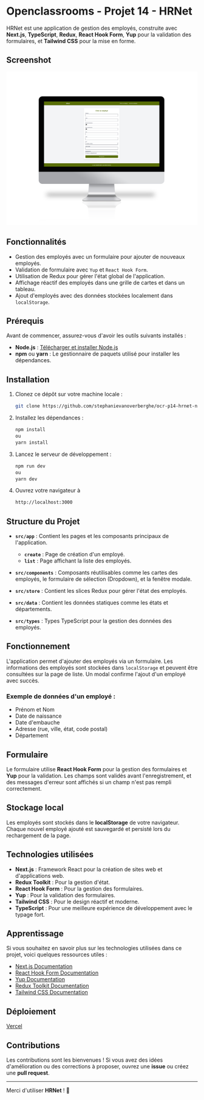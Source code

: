 # Openclassrooms - **Projet 14** - HRNet

HRNet est une application de gestion des employés, construite avec **Next.js**, **TypeScript**, **Redux**, **React Hook Form**, **Yup** pour la validation des formulaires, et **Tailwind CSS** pour la mise en forme.

## Screenshot

![](./public/screenshot.png)

## Fonctionnalités

-   Gestion des employés avec un formulaire pour ajouter de nouveaux employés.
-   Validation de formulaire avec `Yup` et `React Hook Form`.
-   Utilisation de Redux pour gérer l'état global de l'application.
-   Affichage réactif des employés dans une grille de cartes et dans un tableau.
-   Ajout d'employés avec des données stockées localement dans `localStorage`.

## Prérequis

Avant de commencer, assurez-vous d'avoir les outils suivants installés :

-   **Node.js** : [Télécharger et installer Node.js](https://nodejs.org/)
-   **npm** ou **yarn** : Le gestionnaire de paquets utilisé pour installer les dépendances.

## Installation

1. Clonez ce dépôt sur votre machine locale :

    ```bash
    git clone https://github.com/stephanievanoverberghe/ocr-p14-hrnet-nextjs.git
    ```

2. Installez les dépendances :

    ```bash
    npm install
    ou
    yarn install
    ```

3. Lancez le serveur de développement :

    ```bash
    npm run dev
    ou
    yarn dev
    ```

4. Ouvrez votre navigateur à

    ```bash
    http://localhost:3000
    ```

## Structure du Projet

-   **`src/app`** : Contient les pages et les composants principaux de l'application.

    -   **`create`** : Page de création d'un employé.
    -   **`list`** : Page affichant la liste des employés.

-   **`src/components`** : Composants réutilisables comme les cartes des employés, le formulaire de sélection (Dropdown), et la fenêtre modale.
-   **`src/store`** : Contient les slices Redux pour gérer l'état des employés.

-   **`src/data`** : Contient les données statiques comme les états et départements.

-   **`src/types`** : Types TypeScript pour la gestion des données des employés.

## Fonctionnement

L'application permet d'ajouter des employés via un formulaire. Les informations des employés sont stockées dans `localStorage` et peuvent être consultées sur la page de liste. Un modal confirme l'ajout d'un employé avec succès.

### Exemple de données d'un employé :

-   Prénom et Nom
-   Date de naissance
-   Date d'embauche
-   Adresse (rue, ville, état, code postal)
-   Département

## Formulaire

Le formulaire utilise **React Hook Form** pour la gestion des formulaires et **Yup** pour la validation. Les champs sont validés avant l'enregistrement, et des messages d'erreur sont affichés si un champ n'est pas rempli correctement.

## Stockage local

Les employés sont stockés dans le **localStorage** de votre navigateur. Chaque nouvel employé ajouté est sauvegardé et persisté lors du rechargement de la page.

## Technologies utilisées

-   **Next.js** : Framework React pour la création de sites web et d'applications web.
-   **Redux Toolkit** : Pour la gestion d'état.
-   **React Hook Form** : Pour la gestion des formulaires.
-   **Yup** : Pour la validation des formulaires.
-   **Tailwind CSS** : Pour le design réactif et moderne.
-   **TypeScript** : Pour une meilleure expérience de développement avec le typage fort.

## Apprentissage

Si vous souhaitez en savoir plus sur les technologies utilisées dans ce projet, voici quelques ressources utiles :

-   [Next.js Documentation](https://nextjs.org/docs)
-   [React Hook Form Documentation](https://react-hook-form.com/)
-   [Yup Documentation](https://github.com/jquense/yup)
-   [Redux Toolkit Documentation](https://redux-toolkit.js.org/)
-   [Tailwind CSS Documentation](https://tailwindcss.com/docs)

## Déploiement

[Vercel](https://hrnet-azure.vercel.app/create)

## Contributions

Les contributions sont les bienvenues ! Si vous avez des idées d'amélioration ou des corrections à proposer, ouvrez une **issue** ou créez une **pull request**.

---

Merci d'utiliser **HRNet** ! 🎉
